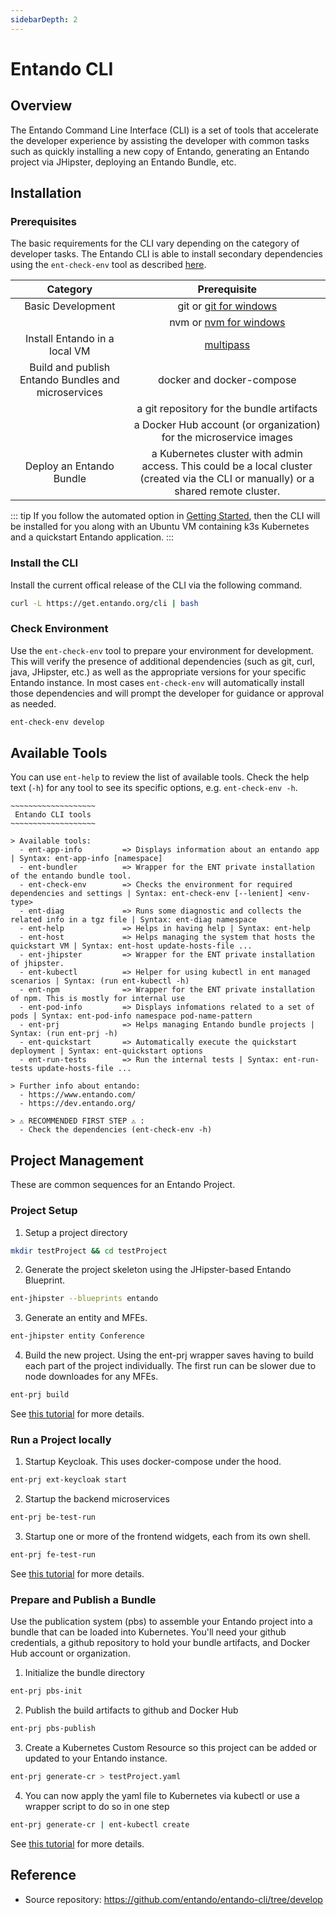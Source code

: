 ```yaml
---
sidebarDepth: 2
---
```

# Entando CLI

## Overview

The Entando Command Line Interface (CLI) is a set of tools that accelerate the developer experience by assisting the developer with common tasks such as quickly installing a new copy of Entando, generating an Entando project via JHipster, deploying an Entando Bundle, etc.

## Installation

### Prerequisites

The basic requirements for the CLI vary depending on the category of developer tasks. The Entando CLI is able to install secondary dependencies using the `ent-check-env` tool as described [here](#check-environment). 

| Category | Prerequisite
| :-: | :-: 
|Basic Development| git or [git for windows](https://gitforwindows.org)
| | nvm or [nvm for windows](https://github.com/coreybutler/nvm-windows)
| Install Entando in a local VM | [multipass](https://multipass.run/#install)
| Build and publish Entando Bundles and microservices | docker and docker-compose
| | a git repository for the bundle artifacts
| | a Docker Hub account (or organization) for the microservice images
| Deploy an Entando Bundle | a Kubernetes cluster with admin access. This could be a local cluster (created via the CLI or manually) or a shared remote cluster. 

::: tip 
 If you follow the automated option in [Getting Started](../getting-started/), then the CLI will be  installed for you along with an Ubuntu VM containing k3s Kubernetes and a quickstart Entando application.
:::

### Install the CLI
Install the current offical release of the CLI via the following command. 
``` bash
curl -L https://get.entando.org/cli | bash
```

### Check Environment

Use the `ent-check-env` tool to prepare your environment for development. This will verify the presence of additional dependencies (such as git, curl, java, JHipster, etc.) as well as the appropriate versions for your specific Entando instance. In most cases `ent-check-env` will automatically install those dependencies and will prompt the developer for guidance or approval as needed.
``` bash
ent-check-env develop
```

## Available Tools
You can use `ent-help` to review the list of available tools. Check the help text (`-h`) for any tool to see its specific options, e.g. `ent-check-env -h`.

```
~~~~~~~~~~~~~~~~~~~
 Entando CLI tools
~~~~~~~~~~~~~~~~~~~

> Available tools:
  - ent-app-info         => Displays information about an entando app | Syntax: ent-app-info [namespace]
  - ent-bundler          => Wrapper for the ENT private installation of the entando bundle tool.
  - ent-check-env        => Checks the environment for required dependencies and settings | Syntax: ent-check-env [--lenient] <env-type>
  - ent-diag             => Runs some diagnostic and collects the related info in a tgz file | Syntax: ent-diag namespace
  - ent-help             => Helps in having help | Syntax: ent-help
  - ent-host             => Helps managing the system that hosts the quickstart VM | Syntax: ent-host update-hosts-file ...
  - ent-jhipster         => Wrapper for the ENT private installation of jhipster.
  - ent-kubectl          => Helper for using kubectl in ent managed scenarios | Syntax: (run ent-kubectl -h)
  - ent-npm              => Wrapper for the ENT private installation of npm. This is mostly for internal use
  - ent-pod-info         => Displays infomations related to a set of pods | Syntax: ent-pod-info namespace pod-name-pattern
  - ent-prj              => Helps managing Entando bundle projects | Syntax: (run ent-prj -h)
  - ent-quickstart       => Automatically execute the quickstart deployment | Syntax: ent-quickstart options
  - ent-run-tests        => Run the internal tests | Syntax: ent-run-tests update-hosts-file ...

> Further info about entando:
  - https://www.entando.com/
  - https://dev.entando.org/

> ⚠ RECOMMENDED FIRST STEP ⚠ :
  - Check the dependencies (ent-check-env -h)
```

## Project Management
These are common sequences for an Entando Project.

### Project Setup
1. Setup a project directory
``` sh
mkdir testProject && cd testProject
```
2. Generate the project skeleton using the JHipster-based Entando Blueprint.
``` sh
ent-jhipster --blueprints entando
``` 
3. Generate an entity and MFEs.
``` sh
ent-jhipster entity Conference
```
4. Build the new project. Using the ent-prj wrapper saves having to build each part of the project individually. The first run can be slower due to node downloades for any MFEs.
``` sh
ent-prj build
```

See [this tutorial](../../tutorials/backend-developers/generate-microservices-and-micro-frontends.md) for more details.

### Run a Project locally
1. Startup Keycloak. This uses docker-compose under the hood.
``` sh
ent-prj ext-keycloak start
```
2. Startup the backend microservices
``` sh
ent-prj be-test-run
```
3. Startup one or more of the frontend widgets, each from its own shell.
``` sh
ent-prj fe-test-run
```

See [this tutorial](../../tutorials/backend-developers/run-local.md) for more details.


### Prepare and Publish a Bundle
Use the publication system (pbs) to assemble your Entando project into a bundle that can be loaded into Kubernetes. You'll need your github credentials, a github repository to hold your bundle artifacts, and Docker Hub account or organization.
1. Initialize the bundle directory
``` sh
ent-prj pbs-init
```
2. Publish the build artifacts to github and Docker Hub
``` sh
ent-prj pbs-publish
```
3. Create a Kubernetes Custom Resource so this project can be added or updated to your Entando instance.
``` sh
ent-prj generate-cr > testProject.yaml
```
4. You can now apply the yaml file to Kubernetes via kubectl or use a wrapper script to do so in one step
``` sh
ent-prj generate-cr | ent-kubectl create
```

See [this tutorial](../../tutorials/backend-developers/run-local.md) for more details.


## Reference
* Source repository: <https://github.com/entando/entando-cli/tree/develop>


 





